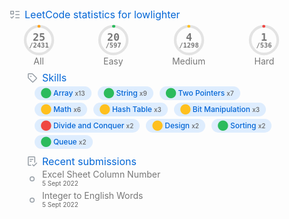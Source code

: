 <svg xmlns="http://www.w3.org/2000/svg" width="480" height="340" class="">
    <defs>
        <style/>
    </defs>
    <style>@keyframes animation-gauge{0%{stroke-dasharray:0 329}}@keyframes animation-rainbow{0%,to{color:#7f00ff;fill:#7f00ff}14%{color:#a933ff;fill:#a933ff}29%{color:#007fff;fill:#007fff}43%{color:#00ff7f;fill:#00ff7f}57%{color:#ff0;fill:#ff0}71%{color:#ff7f00;fill:#ff7f00}86%{color:red;fill:red}}svg{font-family:-apple-system,BlinkMacSystemFont,Segoe UI,Helvetica,Arial,sans-serif,Apple Color Emoji,Segoe UI Emoji;font-size:14px;color:#777}h2{margin:8px 0 2px;padding:0;color:#0366d6;font-weight:400;font-size:16px}h2 svg{fill:currentColor}section&gt;.field{margin-left:5px;margin-right:5px}.field{display:flex;align-items:center;margin-bottom:2px;white-space:nowrap}.field svg{margin:0 8px;fill:#959da5;flex-shrink:0}.row{display:flex;flex-wrap:wrap}.row section{flex:1 1 0}.column{display:flex;flex-direction:column;align-items:center}#metrics-end,.fill-width{width:100%}.label{background-color:#58a6ff30;color:#0366d6;padding:0 10px;font-weight:500;line-height:22px;margin:2px 5px;white-space:nowrap;border-radius:32px;font-size:12px}.chartist .ct-post{fill:rgba(127,127,127,.8)!important;color:rgba(127,127,127,.8)!important;font-size:9px;text-anchor:middle}.categories,.category{display:flex;align-items:center}.categories{justify-content:space-around;margin-top:4px}.category{flex-direction:column;flex:1 1 0}.gauge{stroke-linecap:round;fill:none}.gauge-arc,.gauge-base{stroke:currentColor;stroke-width:10}.gauge-base{stroke-opacity:.2}.gauge-arc{fill:none;stroke-dashoffset:0;animation-delay:250ms;animation:animation-gauge 1s ease forwards}.gauge text,.gauge text.secondary{fill:currentColor;font-family:monospace;text-anchor:middle}.gauge text{font-size:40px;font-weight:600}.gauge text.secondary{font-size:25px}.gauge .title{font-size:18px;color:#777}.topics{display:flex;flex-wrap:wrap}.leetcode.subsection{padding-left:28px}.leetcode .topics{margin-left:20px}.leetcode .count{font-size:10px;color:#666}.leetcode .easy.gauge .gauge-arc,.leetcode .fundamental .dot{color:#2cbb5d}.leetcode .intermediate .dot,.leetcode .medium.gauge .gauge-arc{color:#ffc01e}.leetcode .advanced .dot,.leetcode .hard.gauge .gauge-arc{color:#ef4743}.leetcode .all.gauge .gauge-arc{color:#ffa116}.leetcode{align-items:flex-start}.leetcode .infos{margin-bottom:3px}.leetcode .infos .date{font-size:10px;color:#666}:root{--color-calendar-graph-day-bg:#ebedf0;--color-calendar-graph-day-border:rgba(27,31,35,0.06);--color-calendar-graph-day-L1-bg:#9be9a8;--color-calendar-graph-day-L2-bg:#40c463;--color-calendar-graph-day-L3-bg:#30a14e;--color-calendar-graph-day-L4-bg:#216e39;--color-calendar-halloween-graph-day-L1-bg:#ffee4a;--color-calendar-halloween-graph-day-L2-bg:#ffc501;--color-calendar-halloween-graph-day-L3-bg:#fe9600;--color-calendar-halloween-graph-day-L4-bg:#03001c;--color-calendar-graph-day-L4-border:rgba(27,31,35,0.06);--color-calendar-graph-day-L3-border:rgba(27,31,35,0.06);--color-calendar-graph-day-L2-border:rgba(27,31,35,0.06);--color-calendar-graph-day-L1-border:rgba(27,31,35,0.06)}</style>
    <style/>
    <foreignObject x="0" y="0" width="100%" height="100%">
        <div xmlns="http://www.w3.org/1999/xhtml" xmlns:xlink="http://www.w3.org/1999/xlink" class="items-wrapper">
            <section>
                <h2 class="field">
                    <svg xmlns="http://www.w3.org/2000/svg" viewBox="0 0 16 16" width="16" height="16">
                        <path fill-rule="evenodd" d="M2.5 3.5v3h3v-3h-3zM2 2a1 1 0 00-1 1v4a1 1 0 001 1h4a1 1 0 001-1V3a1 1 0 00-1-1H2zm4.655 8.595a.75.75 0 010 1.06L4.03 14.28a.75.75 0 01-1.06 0l-1.5-1.5a.75.75 0 111.06-1.06l.97.97 2.095-2.095a.75.75 0 011.06 0zM9.75 2.5a.75.75 0 000 1.5h5.5a.75.75 0 000-1.5h-5.5zm0 5a.75.75 0 000 1.5h5.5a.75.75 0 000-1.5h-5.5zm0 5a.75.75 0 000 1.5h5.5a.75.75 0 000-1.5h-5.5z"/>
                    </svg>
                    LeetCode statistics for lowlighter
                </h2>
                <section>
                    <div class="row fill-width leetcode scores">
                        <section class="categories">
                            <div class="category column">
                                <svg xmlns="http://www.w3.org/2000/svg" viewBox="0 0 120 120" width="50" height="50" class="gauge all">
                                    <circle class="gauge-base" r="53" cx="60" cy="60"/>
                                    <circle class="gauge-arc" transform="rotate(-90 60 60)" r="53" cx="60" cy="60" stroke-dasharray="3.3833813245577953 329"/>
                                    <text x="60" y="50" dominant-baseline="central">25</text>
                                    <text x="60" y="80" dominant-baseline="central" class="secondary">/2431</text>
                                </svg>
                                <span class="title">All</span>
                            </div>
                            <div class="category column">
                                <svg xmlns="http://www.w3.org/2000/svg" viewBox="0 0 120 120" width="50" height="50" class="gauge easy">
                                    <circle class="gauge-base" r="53" cx="60" cy="60"/>
                                    <circle class="gauge-arc" transform="rotate(-90 60 60)" r="53" cx="60" cy="60" stroke-dasharray="11.021775544388609 329"/>
                                    <text x="60" y="50" dominant-baseline="central">20</text>
                                    <text x="60" y="80" dominant-baseline="central" class="secondary">/597</text>
                                </svg>
                                <span class="title">Easy</span>
                            </div>
                            <div class="category column">
                                <svg xmlns="http://www.w3.org/2000/svg" viewBox="0 0 120 120" width="50" height="50" class="gauge medium">
                                    <circle class="gauge-base" r="53" cx="60" cy="60"/>
                                    <circle class="gauge-arc" transform="rotate(-90 60 60)" r="53" cx="60" cy="60" stroke-dasharray="1.0138674884437597 329"/>
                                    <text x="60" y="50" dominant-baseline="central">4</text>
                                    <text x="60" y="80" dominant-baseline="central" class="secondary">/1298</text>
                                </svg>
                                <span class="title">Medium</span>
                            </div>
                            <div class="category column">
                                <svg xmlns="http://www.w3.org/2000/svg" viewBox="0 0 120 120" width="50" height="50" class="gauge hard">
                                    <circle class="gauge-base" r="53" cx="60" cy="60"/>
                                    <circle class="gauge-arc" transform="rotate(-90 60 60)" r="53" cx="60" cy="60" stroke-dasharray="0.6138059701492538 329"/>
                                    <text x="60" y="50" dominant-baseline="central">1</text>
                                    <text x="60" y="80" dominant-baseline="central" class="secondary">/536</text>
                                </svg>
                                <span class="title">Hard</span>
                            </div>
                        </section>
                    </div>
                </section>
                <section class="leetcode subsection">
                    <h2 class="field">
                        <svg xmlns="http://www.w3.org/2000/svg" viewBox="0 0 16 16" width="16" height="16">
                            <path fill-rule="evenodd" d="M2.5 7.775V2.75a.25.25 0 01.25-.25h5.025a.25.25 0 01.177.073l6.25 6.25a.25.25 0 010 .354l-5.025 5.025a.25.25 0 01-.354 0l-6.25-6.25a.25.25 0 01-.073-.177zm-1.5 0V2.75C1 1.784 1.784 1 2.75 1h5.025c.464 0 .91.184 1.238.513l6.25 6.25a1.75 1.75 0 010 2.474l-5.026 5.026a1.75 1.75 0 01-2.474 0l-6.25-6.25A1.75 1.75 0 011 7.775zM6 5a1 1 0 100 2 1 1 0 000-2z"/>
                        </svg>
                        Skills
                    </h2>
                    <div class="topics">
                        <div class="label fundamental"><span class="dot">⬤</span> Array <span class="count">x13</span></div>
                        <div class="label fundamental"><span class="dot">⬤</span> String <span class="count">x9</span></div>
                        <div class="label fundamental"><span class="dot">⬤</span> Two Pointers <span class="count">x7</span></div>
                        <div class="label intermediate"><span class="dot">⬤</span> Math <span class="count">x6</span></div>
                        <div class="label intermediate"><span class="dot">⬤</span> Hash Table <span class="count">x3</span></div>
                        <div class="label intermediate"><span class="dot">⬤</span> Bit Manipulation <span class="count">x3</span></div>
                        <div class="label advanced"><span class="dot">⬤</span> Divide and Conquer <span class="count">x2</span></div>
                        <div class="label intermediate"><span class="dot">⬤</span> Design <span class="count">x2</span></div>
                        <div class="label fundamental"><span class="dot">⬤</span> Sorting <span class="count">x2</span></div>
                        <div class="label fundamental"><span class="dot">⬤</span> Queue <span class="count">x2</span></div>
                    </div>
                </section>
                <section class="leetcode subsection">
                    <h2 class="field">
                        <svg xmlns="http://www.w3.org/2000/svg" viewBox="0 0 16 16" width="16" height="16">
                            <path fill-rule="evenodd" d="M2.5 1.75a.25.25 0 01.25-.25h8.5a.25.25 0 01.25.25v7.736a.75.75 0 101.5 0V1.75A1.75 1.75 0 0011.25 0h-8.5A1.75 1.75 0 001 1.75v11.5c0 .966.784 1.75 1.75 1.75h3.17a.75.75 0 000-1.5H2.75a.25.25 0 01-.25-.25V1.75zM4.75 4a.75.75 0 000 1.5h4.5a.75.75 0 000-1.5h-4.5zM4 7.75A.75.75 0 014.75 7h2a.75.75 0 010 1.5h-2A.75.75 0 014 7.75zm11.774 3.537a.75.75 0 00-1.048-1.074L10.7 14.145 9.281 12.72a.75.75 0 00-1.062 1.058l1.943 1.95a.75.75 0 001.055.008l4.557-4.45z"/>
                        </svg>
                        Recent submissions
                    </h2>
                    <div class="field">
                        <svg xmlns="http://www.w3.org/2000/svg" viewBox="0 0 16 16" width="16" height="16">
                            <path fill-rule="evenodd" d="M8 5.5a2.5 2.5 0 100 5 2.5 2.5 0 000-5zM4 8a4 4 0 118 0 4 4 0 01-8 0z"/>
                        </svg>
                        <div class="infos">
                            <div class="title">Excel Sheet Column Number</div>
                            <div class="date">5 Sept 2022</div>
                        </div>
                    </div>
                    <div class="field">
                        <svg xmlns="http://www.w3.org/2000/svg" viewBox="0 0 16 16" width="16" height="16">
                            <path fill-rule="evenodd" d="M8 5.5a2.5 2.5 0 100 5 2.5 2.5 0 000-5zM4 8a4 4 0 118 0 4 4 0 01-8 0z"/>
                        </svg>
                        <div class="infos">
                            <div class="title">Integer to English Words</div>
                            <div class="date">5 Sept 2022</div>
                        </div>
                    </div>
                </section>
            </section>
        </div>
        <div xmlns="http://www.w3.org/1999/xhtml" id="metrics-end"></div>
    </foreignObject>
</svg>
